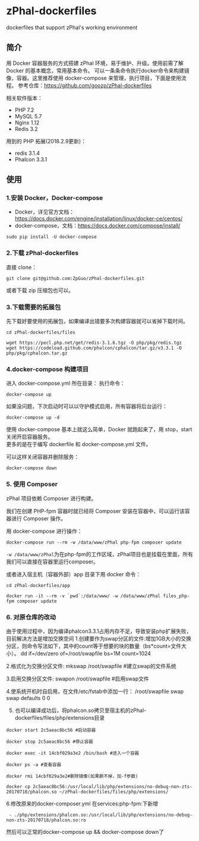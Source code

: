 # zPhal-dockerfiles
dockerfiles that support zPhal's working environment

## 简介
用 Docker 容器服务的方式搭建 zPhal 环境，易于维护、升级。使用前需了解 Docker 的基本概念，常用基本命令。
可以一条条命令执行docker命令来构建镜像，容器。这里推荐使用 docker-compose 来管理，执行项目，下面是使用流程。
参考仓库：https://github.com/goozp/zPhal-dockerfiles

相关软件版本：
- PHP 7.2
- MySQL 5.7
- Nginx 1.12
- Redis 3.2

用到的 PHP 拓展(2018.2.9更新)：
- redis 3.1.4
- Phalcon 3.3.1

## 使用
### 1.安装 Docker，Docker-compose  
- Docker，详见官方文档：https://docs.docker.com/engine/installation/linux/docker-ce/centos/
- docker-compose，文档：https://docs.docker.com/compose/install/
```
sudo pip install -U docker-compose
```

### 2.下载 zPhal-dockerfiles
直接 clone：
```
git clone git@github.com:ZpGuo/zPhal-dockerfiles.git
```
或者下载 zip 压缩包也可以。

### 3.下载需要的拓展包
先下载好要使用的拓展包，如果编译出错要多次构建容器就可以省掉下载时间。
```
cd zPhal-dockerfiles/files

wget https://pecl.php.net/get/redis-3.1.6.tgz -O php/pkg/redis.tgz  
wget https://codeload.github.com/phalcon/cphalcon/tar.gz/v3.3.1 -O php/pkg/cphalcon.tar.gz 
```

### 4.docker-compose 构建项目
进入 docker-compose.yml 所在目录：
执行命令：
```
docker-compose up
```  

如果没问题，下次启动时可以以守护模式启用，所有容器将后台运行：  
```
docker-compose up -d
``` 

使用 docker-compose 基本上就这么简单，Docker 就跑起来了，用 stop，start 关闭开启容器服务。  
更多的是在于编写 dockerfile 和 docker-compose.yml 文件。 

可以这样关闭容器并删除服务：
```
docker-compose down
```

### 5. 使用 Composer
zPhal 项目依赖 Composer 进行构建。

我们在创建 PHP-fpm 容器时就已经将 Composer 安装在容器中，可以运行该容器进行 Composer 操作。

用 docker-compose 进行操作：
```
docker-compose run --rm -w /data/www/zPhal php-fpm composer update
```
`-w /data/www/zPhal`为在php-fpm的工作区域，zPhal项目也是挂载在里面，所有我们可以直接在容器里运行composer。

或者进入宿主机（容器外部）app 目录下用 docker 命令：
```
cd zPhal-dockerfiles/app

docker run -it --rm -v `pwd`:/data/www/ -w /data/www/zPhal files_php-fpm composer update
```

### 6. 对原仓库的改动
由于使用过程中，因为编译phalcon3.3.1占用内存不足，导致安装php扩展失败，目前解决方法是增加交换空间
1.创建要作为swap分区的文件:增加1GB大小的交换分区，则命令写法如下，其中的count等于想要的块的数量（bs*count=文件大小）。
dd if=/dev/zero of=/root/swapfile bs=1M count=1024

2.格式化为交换分区文件:
mkswap /root/swapfile #建立swap的文件系统

3.启用交换分区文件:
swapon /root/swapfile #启用swap文件

4.使系统开机时自启用，在文件/etc/fstab中添加一行：
/root/swapfile swap swap defaults 0 0

5. 也可以编译成功后，将phalcon.so拷贝至宿主机的zPhal-dockerfiles/files/php/extensions目录
```
docker start 2c5aeac8bc56 #启动容器

docker stop 2c5aeac8bc56 #停止容器

docker exec -it 14cbf029a3e2 /bin/bash #进入一个容器

docker ps -a #查看容器

docker rmi 14cbf029a3e2#删除镜像(如果删不掉，加-f参数)

docker cp 2c5aeac8bc56:/usr/local/lib/php/extensions/no-debug-non-zts-20170718/phalcon.so ~/zPhal-dockerfiles/files/php/extensions/
```
6.修改原来的docker-composer.yml
在services:php-fpm:下新增
```
 - ./php/extensions/phalcon.so:/usr/local/lib/php/extensions/no-debug-non-zts-20170718/phalcon.so:ro
```
然后可以正常的docker-compose up && docker-compose down了